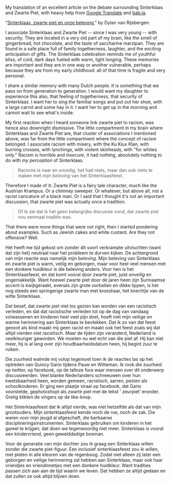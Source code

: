 My translation of an excellent article on the debate surrounding Sinterklaas and Zwarte Piet, with heavy help from [Google Translate](http://translate.google.com) and [bab.la](http://en.bab.la/dictionary/dutch-english/).

"[Sinterklaas, zwarte piet en onze beleving](http://dylanvanrijsbergen.nl/2013/10/13/sinterklaas-zwarte-piet-en-onze-beleving/)," by Dylan van Rijsbergen.

I associate Sinterklaas and Zwarte Piet -- since I was very young -- with security. They are located in a very old part of my brain, like the smell of gingerbread, hot chocolate, and the taste of saccharine marzipan. They are found in a safe place full of family togetherness, laughter, and the exciting anticipation of gifts. The Sinterklaas celebration reminds me of youthful bliss, of cold, dark days fueled with warm, light longing. These memories are important and they are in one way or another vulnerable, perhaps because they are from my early childhood: all of that time is fragile and very personal.

I share a similar memory with many Dutch people. It is something that we pass on from generation to generation. I would want my daughter to experience this also, that feeling of togetherness, that security of Sinterklaas. I want her to sing the familiar songs and put out her shoe, with a large carrot and some hay in it. I want her to get up in the morning and cannot wait to see what's inside.

My first reaction when I heard someone link zwarte piet to racism, was hence also downright dismissive. The little compartment in my brain where Sinterklaas and Zwarte Piet are, that cluster of associations I mentioned above, was far from the little compartment where the concept of racism belonged. I associate racism with misery, with the Ku Klux Klan, with burning crosses, with lynchings, with violent skinheads, with "for whites only." Racism is horrible and _insecure_, it had nothing, absolutely nothing to do with _my perception_ of Sinterklaas. 

>Racisme is naar en _onveilig_, het had niets, maar dan ook niets te maken met _mijn beleving_ van het Sinterklaasfeest.

Therefore I made of it: Zwarte Piet is a fairy tale character, much like the Austrian Krampus. Or a chimney sweeper. Or whatever, but above all, not a racist caricature of a black man. Or I said that I thought it's not an important discussion, that zwarte piet was actually once a tradition.

>Of ik zei dat ik het geen belangrijke discussie vond, dat zwarte piet nou eenmaal traditie was.

That there were more things that were not right, then I started pondering about examples. Such as Jewish cakes and white custard. Are they not offensive? Well.

Het heeft me tijd gekost om zonder dit soort verkrampte uitvluchten (want dat zijn het) neutraal naar het probleem te durven kijken. De achtergrond van mijn reactie was namelijk _mijn beleving_. Mijn beleving van Sinterklaas en zwarte piet is warm, veilig en geborgen, maar voor heel veel mensen met een donkere huidkleur is die beleving anders. Voor hen is het Sinterklaasfeest, en dat komt vooral door zwarte piet, juist _onveilig_ en ongemakkelijk. Want hoewel zwarte piet door de jaren heen zijn Surinaamse accent is kwijtgeraakt, evenals zijn grote oorbellen en dikke lippen, is het nog steeds een springerige zwarte man met kroeshaar, het knechtje van de witte Sinterklaas.

Dat besef, dat zwarte piet niet los gezien kan worden van een racistisch verleden, en dat dat racistische verleden tot op de dag van vandaag volwassenen en kinderen heel veel pijn doet, hoeft niet mijn veilige en warme herinnering aan Sinterklaas te bevlekken. Dat ik zo van dat feest genoot als kind maakt mij geen racist en maakt ook het feest zoals wij dat altijd vierden niet racistisch. Maar de tijden zijn veranderd, Nederland is veelkleuriger geworden. We moeten nu wel echt van die piet af. Hij kan niet meer, hij is al lang over zijn houdbaarheidsdatum heen, hij begint zuur te ruiken.

Die zuurheid walmde mij volop tegemoet toen ik de reacties las op het optreden van Quincy Gario tijdens Pauw en Witteman. Ik rook die zuurheid op twitter, op facebook, op de talloze fora waar mensen over dit onderwerp discussieerden. Veel blanke Nederlanders schreeuwen over hun kwetsbaarheid heen, worden gemeen, racistisch, sarren, pesten als schoolkinderen. Er ging een plaatje viraal op facebook, dat Gario voorstelde, gephotoshopt als zwarte piet met de tekst ‘ zeurpiet’ eronder. Gretig klikten de vingers op de like-knop.

Het Sinterklaasfeest dat ik altijd vierde, was niet hetzelfde als dat van mijn grootouders. Mijn sinterklaasfeest kende noch de roe, noch de zak. Die waren voor mijn jeugd al afgeschaft, die barbaarse disciplineringsinstrumenten. Sinterklaas gebruiken om kinderen in het gareel te krijgen, dat doen we tegenwoordig niet meer. Sinterklaas is vooral een kindervriend, geen gewelddadige boeman.

Voor de generatie van mijn dochter zou ik graag een Sinterklaas willen zonder die zwarte piet-figuur. Een inclusief sinterklaasfeest zou ik willen, met pieten in alle kleuren van de regenboog. Zodat niet alleen zij later een geborgen en veilige herinnering zal hebben aan Sinterklaas, maar ook haar vriendjes en vriendinnetjes met een donkere huidkleur. Want tradities passen zich aan aan de tijd waarin we leven. Dat hebben ze altijd gedaan en dat zullen ze ook altijd blijven doen.
